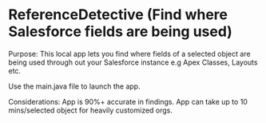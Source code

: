 # ReferenceDetective (Find where Salesforce fields are being used)

Purpose: This local app lets you find where fields of a selected object are being used through out your Salesforce instance e.g Apex Classes, Layouts etc.

Use the main.java file to launch the app.

Considerations:
App is 90%+ accurate in findings.
App can take up to 10 mins/selected object for heavily customized orgs.
